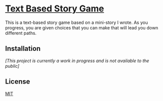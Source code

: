 # [Text Based Story Game](https://github.com/KaizNG/TextBasedGame)
This is a text-based story game based on a mini-story I wrote. As you progress, you are given choices that you can make that will lead you down different paths.

## Installation

*[This project is currently a work in progress and is not available to the public]*

## License
[MIT](https://choosealicense.com/licenses/mit/)

